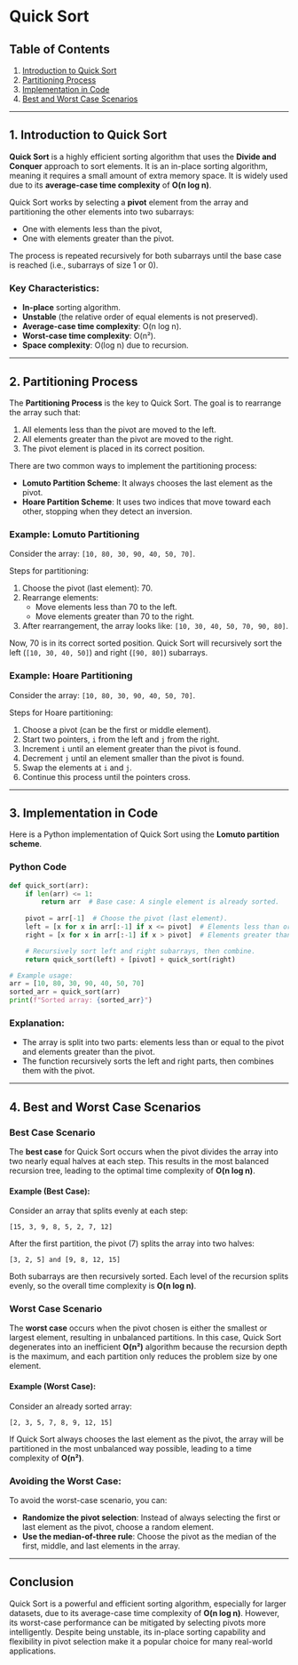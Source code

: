 # Quick Sort

## Table of Contents
1. [Introduction to Quick Sort](#introduction-to-quick-sort)
2. [Partitioning Process](#partitioning-process)
3. [Implementation in Code](#implementation-in-code)
4. [Best and Worst Case Scenarios](#best-and-worst-case-scenarios)

---

## 1. Introduction to Quick Sort

**Quick Sort** is a highly efficient sorting algorithm that uses the **Divide and Conquer** approach to sort elements. It is an in-place sorting algorithm, meaning it requires a small amount of extra memory space. It is widely used due to its **average-case time complexity** of **O(n log n)**.

Quick Sort works by selecting a **pivot** element from the array and partitioning the other elements into two subarrays:
- One with elements less than the pivot,
- One with elements greater than the pivot.

The process is repeated recursively for both subarrays until the base case is reached (i.e., subarrays of size 1 or 0).

### Key Characteristics:
- **In-place** sorting algorithm.
- **Unstable** (the relative order of equal elements is not preserved).
- **Average-case time complexity**: O(n log n).
- **Worst-case time complexity**: O(n²).
- **Space complexity**: O(log n) due to recursion.

---

## 2. Partitioning Process

The **Partitioning Process** is the key to Quick Sort. The goal is to rearrange the array such that:
1. All elements less than the pivot are moved to the left.
2. All elements greater than the pivot are moved to the right.
3. The pivot element is placed in its correct position.

There are two common ways to implement the partitioning process:
- **Lomuto Partition Scheme**: It always chooses the last element as the pivot.
- **Hoare Partition Scheme**: It uses two indices that move toward each other, stopping when they detect an inversion.

### Example: Lomuto Partitioning

Consider the array: `[10, 80, 30, 90, 40, 50, 70]`.

Steps for partitioning:
1. Choose the pivot (last element): 70.
2. Rearrange elements:
   - Move elements less than 70 to the left.
   - Move elements greater than 70 to the right.
3. After rearrangement, the array looks like: `[10, 30, 40, 50, 70, 90, 80]`.

Now, 70 is in its correct sorted position. Quick Sort will recursively sort the left (`[10, 30, 40, 50]`) and right (`[90, 80]`) subarrays.

### Example: Hoare Partitioning

Consider the array: `[10, 80, 30, 90, 40, 50, 70]`.

Steps for Hoare partitioning:
1. Choose a pivot (can be the first or middle element).
2. Start two pointers, `i` from the left and `j` from the right.
3. Increment `i` until an element greater than the pivot is found.
4. Decrement `j` until an element smaller than the pivot is found.
5. Swap the elements at `i` and `j`.
6. Continue this process until the pointers cross.

---

## 3. Implementation in Code

Here is a Python implementation of Quick Sort using the **Lomuto partition scheme**.

### Python Code

```python
def quick_sort(arr):
    if len(arr) <= 1:
        return arr  # Base case: A single element is already sorted.
    
    pivot = arr[-1]  # Choose the pivot (last element).
    left = [x for x in arr[:-1] if x <= pivot]  # Elements less than or equal to pivot.
    right = [x for x in arr[:-1] if x > pivot]  # Elements greater than pivot.

    # Recursively sort left and right subarrays, then combine.
    return quick_sort(left) + [pivot] + quick_sort(right)

# Example usage:
arr = [10, 80, 30, 90, 40, 50, 70]
sorted_arr = quick_sort(arr)
print(f"Sorted array: {sorted_arr}")
```

### Explanation:
- The array is split into two parts: elements less than or equal to the pivot and elements greater than the pivot.
- The function recursively sorts the left and right parts, then combines them with the pivot.
  
---

## 4. Best and Worst Case Scenarios

### Best Case Scenario
The **best case** for Quick Sort occurs when the pivot divides the array into two nearly equal halves at each step. This results in the most balanced recursion tree, leading to the optimal time complexity of **O(n log n)**.

#### Example (Best Case):
Consider an array that splits evenly at each step:
```
[15, 3, 9, 8, 5, 2, 7, 12]
```
After the first partition, the pivot (7) splits the array into two halves:
```
[3, 2, 5] and [9, 8, 12, 15]
```
Both subarrays are then recursively sorted. Each level of the recursion splits evenly, so the overall time complexity is **O(n log n)**.

### Worst Case Scenario
The **worst case** occurs when the pivot chosen is either the smallest or largest element, resulting in unbalanced partitions. In this case, Quick Sort degenerates into an inefficient **O(n²)** algorithm because the recursion depth is the maximum, and each partition only reduces the problem size by one element.

#### Example (Worst Case):
Consider an already sorted array:
```
[2, 3, 5, 7, 8, 9, 12, 15]
```
If Quick Sort always chooses the last element as the pivot, the array will be partitioned in the most unbalanced way possible, leading to a time complexity of **O(n²)**.

### Avoiding the Worst Case:
To avoid the worst-case scenario, you can:
- **Randomize the pivot selection**: Instead of always selecting the first or last element as the pivot, choose a random element.
- **Use the median-of-three rule**: Choose the pivot as the median of the first, middle, and last elements in the array.

---

## Conclusion
Quick Sort is a powerful and efficient sorting algorithm, especially for larger datasets, due to its average-case time complexity of **O(n log n)**. However, its worst-case performance can be mitigated by selecting pivots more intelligently. Despite being unstable, its in-place sorting capability and flexibility in pivot selection make it a popular choice for many real-world applications.
